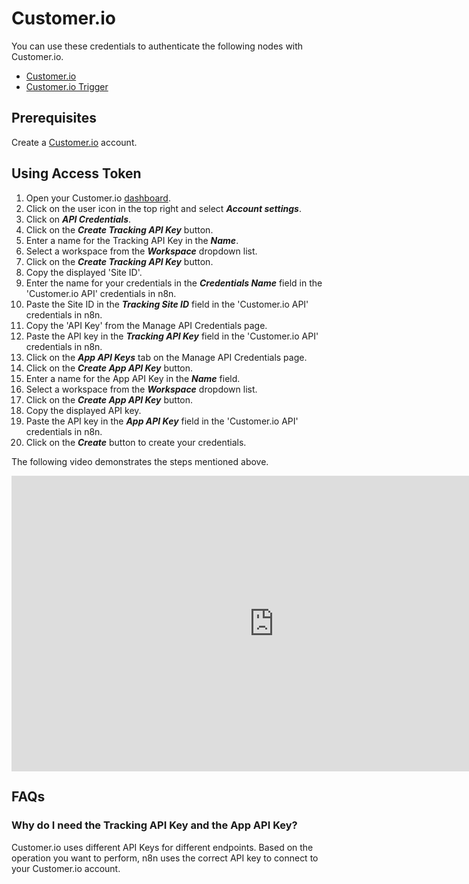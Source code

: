 # Customer.io

You can use these credentials to authenticate the following nodes with Customer.io.

- [Customer.io](/integrations/nodes/n8n-nodes-base.customerIo/)
- [Customer.io Trigger](/integrations/trigger-nodes/n8n-nodes-base.customerIoTrigger/)

## Prerequisites

Create a [Customer.io](https://customer.io/) account.

## Using Access Token

1. Open your Customer.io [dashboard](https://fly.customer.io).
2. Click on the user icon in the top right and select ***Account settings***.
3. Click on ***API Credentials***.
4. Click on the ***Create Tracking API Key*** button.
5. Enter a name for the Tracking API Key in the ***Name***.
6. Select a workspace from the ***Workspace*** dropdown list.
7. Click on the ***Create Tracking API Key*** button.
8. Copy the displayed 'Site ID'.
9. Enter the name for your credentials in the ***Credentials Name*** field in the 'Customer.io API' credentials in n8n.
10. Paste the Site ID in the ***Tracking Site ID*** field in the 'Customer.io API' credentials in n8n.
11. Copy the 'API Key' from the Manage API Credentials page.
12. Paste the API key in the ***Tracking API Key*** field in the 'Customer.io API' credentials in n8n.
13. Click on the ***App API Keys*** tab on the Manage API Credentials page.
14. Click on the ***Create App API Key*** button.
15. Enter a name for the App API Key in the ***Name*** field.
16. Select a workspace from the ***Workspace*** dropdown list.
17. Click on the ***Create App API Key*** button.
18. Copy the displayed API key.
19. Paste the API key in the ***App API Key*** field in the 'Customer.io API' credentials in n8n.
20. Click on the ***Create*** button to create your credentials.

The following video demonstrates the steps mentioned above.

<div class="video-container">
<iframe width="840" height="472.5" src="https://www.youtube.com/embed/LAFExR62-VA" frameborder="0" allow="accelerometer; autoplay; clipboard-write; encrypted-media; gyroscope; picture-in-picture" allowfullscreen></iframe>
</div>

## FAQs

### Why do I need the Tracking API Key and the App API Key?

Customer.io uses different API Keys for different endpoints. Based on the operation you want to perform, n8n uses the correct API key to connect to your Customer.io account.
